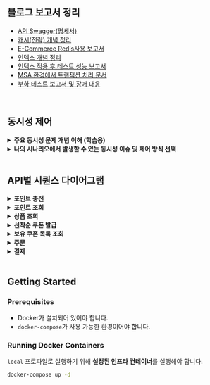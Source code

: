 
## 블로그 보고서 정리

- [API Swagger(명세서)](https://app.swaggerhub.com/apis-docs/HANSEOK8541/E-commerce/1.0.0)
- [캐시(전략) 개념 정리](https://hsdevstudy.tistory.com/43)
- [E-Commerce Redis사용 보고서](https://hsdevstudy.tistory.com/44)
- [인덱스 개념 정리](https://hsdevstudy.tistory.com/45)
- [인덱스 적용 후 테스트 성능 보고서](https://hsdevstudy.tistory.com/46)
- [MSA 환경에서 트랜잭션 처리 문서](https://hsdevstudy.tistory.com/47)
- [부하 테스트 보고서 및 장애 대응](https://hsdevstudy.tistory.com/49)

<br>


## 동시성 제어

<details>
<summary><strong> 주요 동시성 문제 개념 이해 (학습용)</strong></summary>

## 1. **Race Condition (경쟁 상태)**

### 개념
- 두 개 이상의 프로세스 또는 스레드가 동일한 자원(예: 변수, 데이터베이스)을 동시에 접근하거나 변경하려고 할 때, **작업 순서에 따라 결과가 달라지는 문제**를 의미합니다.
- 동시성 문제 중 가장 일반적이고 광범위하게 발생할 수 있는 상황.

### 원인
- 공유 자원에 대한 접근이 적절히 동기화되지 않을 때 발생.

### 예제
1. 변수 `counter`의 값이 0인 상태에서 두 개의 스레드가 각각 `counter++` 연산을 실행.
2. `counter++`는 사실상 3단계 연산:
    - `read`: `counter` 값을 읽음.
    - `increment`: 읽은 값에 1을 더함.
    - `write`: 결과를 다시 저장.
3. 스레드 A와 스레드 B가 동시에 실행되면 다음과 같은 문제가 발생:
    - 스레드 A가 값을 읽어 0을 가져오고, 스레드 B도 값을 읽어 0을 가져옴.
    - 각 스레드가 `counter++`를 실행한 결과, 최종 값이 1로 저장됨(실제로는 2가 되어야 함).

### 방지 방법
- 동기화 메커니즘 사용(예: `synchronized`, `Lock`)
- 데이터베이스 트랜잭션 격리 수준 설정

---

## 2. **Deadlock (교착 상태)**

### 개념
- 두 개 이상의 프로세스 또는 스레드가 서로 **상대방이 보유한 자원**을 기다리며, **영원히 진행하지 못하는 상태**를 의미합니다.
- 각 프로세스가 자원을 놓지 않으면 시스템이 멈춥니다.

### 원인
- **상호 배제, 점유 대기, 비선점성, 순환 대기** 조건이 동시에 성립할 때 발생.

### 예제
1. 프로세스 A가 자원 X를 점유하고, 프로세스 B가 자원 Y를 점유.
2. 프로세스 A는 자원 Y를 요청하고, 프로세스 B는 자원 X를 요청.
3. 두 프로세스는 서로 상대방이 점유한 자원을 기다리며 멈춤.

### 방지 방법
- 자원 획득 순서를 고정.
- 타임아웃 설정.
- 교착 상태 탐지 알고리즘 사용.

---

## 3. **Lost Update (갱신 손실)**

### 개념
- **동시에 수행되는 여러 트랜잭션이 동일한 데이터를 갱신하려고 할 때**, 하나의 트랜잭션이 다른 트랜잭션의 결과를 덮어쓰는 문제.
- 최종적으로 저장된 데이터는 일부 트랜잭션의 변경 내용이 사라진 상태.

### 원인
- 적절한 동기화나 트랜잭션 격리 수준이 설정되지 않은 경우 발생.

### 예제
1. 트랜잭션 A와 트랜잭션 B가 동일한 데이터(예: 계좌 잔액 100)를 읽음.
2. 트랜잭션 A는 100에 50을 더해 150으로 갱신.
3. 트랜잭션 B는 100에서 20을 빼 80으로 갱신.
4. 트랜잭션 B가 마지막으로 갱신을 완료하면, 트랜잭션 A의 변경 내용이 사라짐.

### 방지 방법
- 트랜잭션 격리 수준 높이기.
- 데이터베이스의 잠금 메커니즘 활용.

---

## 4. **Dirty Read (더티 리드)**

### 개념
- **한 트랜잭션에서 아직 커밋되지 않은 데이터를 다른 트랜잭션이 읽을 때 발생**하는 문제.
- 이후, 해당 데이터가 롤백되면 이미 읽은 데이터는 유효하지 않게 됩니다.

### 원인
- 낮은 트랜잭션 격리 수준(예: `READ UNCOMMITTED`)에서 발생.

### 예제
1. 트랜잭션 A가 데이터(예: 계좌 잔액 100)를 150으로 업데이트하고, 아직 커밋하지 않음.
2. 트랜잭션 B가 트랜잭션 A의 변경된 데이터를 읽음(잔액 150).
3. 트랜잭션 A가 롤백하면, 데이터는 다시 100으로 복구.
4. 트랜잭션 B는 150이라는 잘못된 데이터를 기준으로 작업.

### 방지 방법
- 트랜잭션 격리 수준 설정(`READ COMMITTED` 이상).

---

## 5. **요약 표**

| **동시성 문제**        | **발생 상황**                                      | **해결 방법**                                |
|------------------------|------------------------------------------------|-------------------------------------------|
| **Race Condition**     | 여러 요청이 동일 데이터를 동시에 읽고 수정할 때.          | 비관적 락, 낙관적 락, 원자적 연산                  |
| **Lost Update**        | 여러 트랜잭션이 동일 데이터를 수정하며 변경이 덮어씌워질 때. | 원자적 연산, 낙관적 락                         |
| **Dirty Read**         | 커밋되지 않은 데이터를 읽고 이를 기반으로 작업할 때.       | 트랜잭션 격리 수준 `READ COMMITTED` 이상       |
| **Non-Repeatable Read** | 동일 데이터를 트랜잭션 내에서 반복 읽을 때 값이 달라질 때. | 트랜잭션 격리 수준 `REPEATABLE READ`          |
| **Deadlock**           | 두 트랜잭션이 서로의 락을 기다리며 멈출 때.             | 락 순서 고정, 타임아웃 설정                     |
| **Phantom Read**       | 동일 조건의 데이터 조회 결과가 트랜잭션 내에서 변할 때.    | 트랜잭션 격리 수준 `SERIALIZABLE`             |

</details>

<details>
<summary><strong>나의 시나리오에서 발생할 수 있는 동시성 이슈 및 제어 방식 선택</strong></summary>

- 이번 과제를 통해 나의 시나리오 상황을 가정하여 해당 상황에 맞는 동시성 제어 방법을 채택 해 볼 생각입니다. **다만, 여러 가지를 학습하고 적용해보는 것이 학습 방면에서 더 도움이 될 거라고 생각하여 완전히 잘못되거나 틀린 방법이 아니라면 다양한 동시성 제어 방식을 적용해보는 것을 목표로 두고 진행했습니다!**

- 애플리케이션 서버는 분산 서버, DB는 단일 DB로 가정하고 진행했습니다.

---

## **비관적 락, 낙관적 락, Redis 분산 락 비교 표**

| **특징**       | **비관적 락 (Pessimistic Lock)**                       | **낙관적 락 (Optimistic Lock)**               | **Redis 분산 락**                                   |
|----------------|-------------------------------------------------------|-----------------------------------------------|---------------------------------------------------|
| **개념**       | 데이터를 읽을 때 락을 걸어 다른 트랜잭션의 접근을 차단. | 데이터 수정 시 충돌을 감지하여 예외 발생 및 재시도를 통해 충돌 해결. | Redis를 이용해 **분산 환경**에서 동시성 문제를 제어. |
| **동작 방식**  | - `SELECT ... FOR UPDATE`로 데이터에 락 설정.           | - 데이터 수정 시 `@Version` 필드를 확인.       | - Redis 키로 락을 설정하고 TTL(Time-To-Live)로 락 해제 보장. |
|                | - 다른 트랜잭션은 대기 상태로 진입.                   | - 버전 불일치 시 충돌로 처리.                  |                                                   |
| **장점**       | - 데이터 충돌 가능성이 높은 환경에서 안전.              | - 충돌이 드문 환경에서 성능 우수.              | - 여러 서버나 애플리케이션 간 **글로벌 락** 제공.    |
|                | - 데이터 무결성을 강력히 보장.                        | - 데이터베이스 락이 없어 대기 없음.             | - 빠르고 간단한 구현 가능.                         |
| **단점**       | - 락 대기로 인해 성능 저하.                           | - 충돌 발생 시 예외 및 재시도 로직 필요.        | - Redis 장애 시 락 관리 문제.                      |
|                | - 데드락 발생 가능.                                   | - 충돌이 많으면 성능 저하.                     | - TTL 설정 및 락 소유권 관리 필요.                 |

---

## **1. 상품 재고 차감 및 복원**

### 주요 동시성 문제

| **상황**                                  | **문제**                                                                                 |
|------------------------------------------|-----------------------------------------------------------------------------------------|
| **동시에 여러 사용자가 같은 상품을 구매** | 여러 요청이 동시에 재고를 읽고 수정하려고 하면서, 재고가 초과 차감되거나 잘못된 수량으로 저장되는 문제 발생.       |
| **재고 부족 상태에서 동시에 구매 요청**    | 재고가 부족한 상태임에도 불구하고 중복 요청이 처리되면서 잔여 재고가 음수로 기록되거나 시스템 오류가 발생.         |
| **재고 수정 중 네트워크 지연 및 재시도**   | 네트워크 지연으로 인해 사용자가 동일 요청을 반복해서 보낼 경우, 재고 데이터가 중복 차감되거나 복원이 중복으로 이루어짐. |

### 동시성 제어 방법 선택 및 도출 과정

- **비관적 락 선택**
   - 상품 재고 차감 및 복원 로직은 여러 사용자가 동일한 상품을 구매할 경우 재고 수가 변경되는 형태입니다. 따라서 동일한 상품에 대한 동시 주문 요청으로 인해 재고 데이터의 정합성이 깨지는 것을 방지하기 위해 동시성 제어가 필요하다고 판단했습니다.
   - 단순히 동시에 상품을 구매했다는 이유로 다른 사용자의 구매 요청이 실패한다면, 사용자 입장에서 큰 불편함을 초래할 수 있다고 생각하여 **낙관적 락**은 제외했습니다.
   - 자연스럽게 **비관적 락**과 **분산 락** 중에서 선택을 고민하게 되었고, 두 방법의 가장 큰 차이를 **DB 성능 부하의 강도**라고 보았습니다.
   - 동일 상품에 대한 동시 주문 요청이 대규모로 발생할 가능성은 **이벤트성 선착순 쿠폰 발급 로직보다 적을 것**이라고 가정하였기에, 분산 락은 선착순 쿠폰 발급에서 사용해볼 수 있으니, 순차적으로 동시성 제어를 보장해주는 **비관적 락**을 선택하게 되었습니다.

---

## **2. 포인트 잔액 차감 및 충전**

### 주요 동시성 문제

| **상황**                        | **문제**                                                                           |
|--------------------------------|-----------------------------------------------------------------------------------|
| **연속 클릭으로 인한 중복 요청** | 동일 요청이 여러 번 처리되면서 포인트 중복 차감 및 충전 중복 발생.                             |
| **여러 기기에서 동시에 요청**    | 동일한 포인트 데이터에 대해 중복 충전 및 차감이 발생.                                         |
| **네트워크 지연 및 재시도**      | 첫 요청 처리 완료 후 응답이 늦어 중복 요청 발생.                                              |
| **잔액 부족 상황에서의 동시 요청** | 잔액 부족임에도 중복 요청 처리로 인해 잔액 음수 또는 오류 발생.                                 |

### 동시성 제어 방법 선택 및 도출 과정

- **낙관적 락 선택**
   - 포인트 잔액 차감 및 충전 기능은 **동일한 사용자가 자신의 포인트에만 접근할 수 있도록 설계된 비즈니스 로직**이 적용되어 있어, 정상적인 사용자 요청에 의한 동시성 이슈는 비교적 적게 발생할 것으로 판단했습니다.
   - 다만, **부당한 목적의 요청** 또는 **의도치 않은 중복 요청**(예: 연속 클릭, 네트워크 지연으로 인한 재시도 요청 등)이 발생할 가능성은 존재한다고 생각했습니다.
   - 금전적인 거래가 포함된 비즈니스 로직의 특성을 고려할 때, 사용자 편의를 위해 모든 동시 요청을 성공 처리하기보다는 **데이터의 무결성을 최우선 순위로 고려**해야 한다고 판단했습니다.
   - 이에 따라, 동시성 문제로 포인트 데이터가 손상되지 않도록 **낙관적 락(Optimistic Lock)**을 활용하여 단일 요청만 성공 처리하고, 나머지 요청은 실패 응답으로 처리하도록 설계했습니다.

---

## **3. 선착순 쿠폰 발급**

### 목표
- 쿠폰 수량이 제한된 이벤트에서 다수의 사용자가 동시에 쿠폰을 요청할 때, **정확한 수량만 발급**되도록 동시성 제어를 구현해보자!

### 주요 동시성 문제

| **상황**                         | **문제**                                                                 |
|----------------------------------|-------------------------------------------------------------------------|
| **동시에 여러 사용자가 쿠폰을 요청** | 여러 사용자가 동시에 쿠폰 발급 요청을 보내면, **설정된 수량보다 초과 발급**될 가능성이 있음.    |
| **같은 사용자가 여러 번 요청**     | 동일 사용자가 **중복 요청**을 통해 여러 개의 쿠폰을 받을 가능성이 있음.                   |
| **트랜잭션 중 데이터 조회**       | 트랜잭션 중 수량 정보가 **일관되지 않게 조회**될 가능성이 있음.                          |
| **처리 순서 보장 실패**           | 요청 처리 순서가 보장되지 않아, **늦게 요청한 사용자가 먼저 쿠폰을 받는 상황**이 발생할 수 있음. |
| **폭발적인 요청으로 인한 부하**     | 서버나 DB가 **폭발적인 트래픽**을 처리하지 못해 성능 저하 및 장애가 발생할 가능성이 있음.      |

### 동시성 제어 방법 선택 및 도출 과정

- **Redis 분산 락 선택**
   - 선착순 쿠폰 발급은 이벤트성 트래픽이 순간적으로 폭발하여 **정확한 수량 발급 보장**이 중요합니다.
   - 트래픽이 몰리면 DB 부하가 급격히 증가하고 요청 처리 속도가 느려질 가능성이 큽니다.
   - 위와 같은 이유로 **비관적 락**과 **낙관적 락**은 폭발적인 요청 처리 성능에서는 한계가 있다고 판단하여 **Redis 분산 락**을 선택하였습니다.
      - **메모리 기반**으로 DB 부하를 줄이고 요청 처리 속도를 향상.
      - 분산 환경에서도 데이터 정합성과 동시성 제어를 보장.
      - **TTL 설정**으로 교착 상태 방지 가능.

</details>

<br>

## API별 시퀀스 다이어그램
<details>
<summary><strong>포인트 충전</strong></summary>
	
```mermaid
%% 포인트 충전
sequenceDiagram
    participant 사용자
    participant 포인트 Controller
    participant 포인트 Domain
    participant DB
    
    사용자->>포인트 Controller: 포인트 충전 요청 [사용자 ID, 충전 포인트]
    activate 포인트 Controller
    포인트 Controller->>포인트 Domain: 포인트 충전 요청 전달[사용자 ID, 충전 포인트]
    activate 포인트 Domain
    포인트 Domain->>DB: 사용자 포인트 잔액 조회[사용자 ID]
    activate DB
    DB-->>포인트 Domain: 현재 포인트 반환
    note right of 포인트 Domain: 유효성 검증
    포인트 Domain->>DB: 현재 포인트 + 충전포인트 (update)
    DB-->>포인트 Domain: 충전 된 포인트 반환
    deactivate DB
    포인트 Domain-->>포인트 Controller: 충전 된 포인트 반환
    deactivate 포인트 Domain
    포인트 Controller-->>사용자: 충전 된 포인트 반환
    deactivate 포인트 Controller
```
</details>

<details>
<summary><strong>포인트 조회</strong></summary>	

```mermaid
%%포인트 조회
sequenceDiagram
			participant 사용자
			participant 포인트 Controller
			participant 포인트 Domain
			participant DB
			
			사용자->>포인트 Controller: 포인트 조회 요청 [사용자 ID]
			activate 포인트 Controller
			포인트 Controller->>포인트 Domain: 포인트 조회 요청 전달[사용자 iD]
			activate 포인트 Domain
			포인트 Domain->>DB : 사용자 포인트 조회[사용자 ID]
			activate DB
			DB-->>포인트 Domain: 현재 포인트 반환
			deactivate DB
			note right of 포인트 Domain: 유효성 검증
			포인트 Domain-->> 포인트 Controller : 현재 포인트 반환
			deactivate 포인트 Domain
			포인트 Controller-->> 사용자 : 현재 포인트 반환
			deactivate 포인트 Controller
```
</details>

<details>
<summary><strong>상품 조회</strong></summary>

```mermaid
%%상품 조회
sequenceDiagram
			participant 사용자
			participant 상품 Controller
			participant 상품 Domain
			participant DB
			
			note right of 사용자 : 조회 시 입력받은 <br>필터값으로 동적 조회
			사용자->>상품 Controller : 상품정보 조회 요청(필터정보)
			activate 상품 Controller
			상품 Controller->>상품 Domain: 상품정보 조회 요청 전달(필터정보)
			activate 상품 Domain
			상품 Domain->>DB : 상품정보 조회(필터정보)
			activate DB
			DB-->>상품 Domain: 상품정보 목록 반환
			deactivate DB
			note right of 상품 Domain: 유효성 검증
			상품 Domain-->>상품 Controller : 상품정보 목록 반환
			deactivate 상품 Domain
			상품 Controller-->>사용자 : 상품정보 목록 반환
			deactivate 상품 Controller
```
</details>

<details>
<summary><strong>선착순 쿠폰 발급</strong></summary>
	
```mermaid
%%선착순 쿠폰 발급
sequenceDiagram
			participant 사용자
			participant 쿠폰 Controller
			participant 쿠폰 Domain
			participant DB
			
			사용자->>쿠폰 Controller : 쿠폰 발급 요청[사용자ID ,쿠폰ID]
			activate 쿠폰 Controller
			쿠폰 Controller->>쿠폰 Domain: 쿠폰 발급 요청[사용자ID,쿠폰ID]
			activate 쿠폰 Domain
			쿠폰 Domain->>DB : 발급할 쿠폰 조회[쿠폰ID]
			activate DB
			Note over 쿠폰 Domain,DB : 발급할 쿠폰 조회 락 설정
			DB-->> 쿠폰 Domain : 발급할 쿠폰 정보 
			deactivate DB
		  note right of 쿠폰 Domain: 유효성 검증
			
			쿠폰 Domain->>DB : 쿠폰 발급 이력 유무
			activate DB
			DB-->>쿠폰 Domain : 발급 이력 없음
  		deactivate DB
  		note right of 쿠폰 Domain: 쿠폰 수량 검증
  		쿠폰 Domain->>DB : 쿠폰 발급(update -1)
  		activate DB
  		DB-->>쿠폰 Domain : 발급 된 쿠폰 정보
  		deactivate DB
			쿠폰 Domain-->>쿠폰 Controller : 발급 된 쿠폰 정보
			deactivate 쿠폰 Domain
			Note over 쿠폰 Domain,DB : 발급할 쿠폰 조회 락 해제
			쿠폰 Controller-->>사용자 : 발급 된 쿠폰 정보
			deactivate 쿠폰 Controller
```
</details>

<details>
<summary><strong>보유 쿠폰 목록 조회</strong></summary>
	
```mermaid
%%보유 쿠폰 목록 조회
sequenceDiagram
			participant 사용자
			participant 쿠폰 Controller
			participant 쿠폰 Domain
			participant DB
			
			사용자->>쿠폰 Controller : 보유쿠폰 조회 요청[사용자ID]
			activate 쿠폰 Controller
			쿠폰 Controller->>쿠폰 Domain: 보유쿠폰 조회 요청 전달[사용자ID]
			activate 쿠폰 Domain
			쿠폰 Domain->>DB : 보유쿠폰 조회(사용자 ID)
			activate DB
			DB-->> 쿠폰 Domain : 보유쿠폰 목록
			deactivate DB
			note right of 쿠폰 Domain: 유효성 검증
			쿠폰 Domain -->> 쿠폰 Controller : 보유쿠폰 목록
			deactivate 쿠폰 Domain
			쿠폰 Controller-->> 사용자 : 보유쿠폰 목록
			deactivate 쿠폰 Controller
```
</details>

<details>
<summary><strong>주문</strong></summary>

```mermaid
%%주문
sequenceDiagram
			participant 사용자
			participant 주문 Controller
			participant 주문 Domain
			participant DB
			
			사용자->>주문 Controller : 주문 요청<br>(상품ID , 수량 - 여러개 / 쿠폰ID)
			activate 주문 Controller
			주문 Controller->>주문 Domain : 주문 요청 전달<br>(상품ID , 수량 - 여러개 / 쿠폰ID)
			activate 주문 Domain
			주문 Domain ->> DB : 상품 조회
			activate DB
			Note over 주문 Domain,DB : 주문할 상품 조회 락 설정
			DB-->>주문 Domain : 주문할 상품 목록
			deactivate DB
		  주문 Domain->> 주문 Domain : 주문 합계 및 <br>쿠폰 사용유무
		  주문 Domain->> DB : 발급받은 쿠폰 조회(쿠폰ID)
		  activate DB
		  Note over 주문 Domain,DB : 사용 쿠폰 락 설정 
      DB-->> 주문 Domain : 사용할 쿠폰 반환 
			deactivate DB
			주문 Domain->> DB : 쿠폰 사용 처리(update use?)
			activate DB
			deactivate DB
			주문 Domain->> 주문 Domain : 쿠폰 적용한 <br>주문 합계 계산
			주문 Domain->> DB : 주문 생성
			activate DB
			DB-->> 주문 Domain : 생성된 주문
			주문 Domain-->> 주문 Controller : 생성된 주문 반환
			deactivate 주문 Domain 
			주문 Controller-->> 사용자 : 생성된 주문 반환
```
</details>

<details>
<summary><strong>결제</strong></summary>

```mermaid
%%결제
sequenceDiagram
			participant 사용자
			participant 결제 Controller
			participant 결제 Domain
			participant DB
			
			사용자->> 결제 Controller : 결제 요청[주문 정보]
			activate 결제 Controller
			결제 Controller->> 결제 Domain : 결제 요쳥 전달[주문 정보 , 사용자 ID]
			activate 결제 Domain
			결제 Domain ->> DB : 사용자 포인트 조회 
			activate DB
			Note over 결제 Domain,DB : 포인트 조회 락 설정
			DB -->> 결제 Domain : 포인트 반환
			deactivate DB
			결제 Domain ->> 결제 Domain : 결제 가능 유효성 검증 및 <br>결제 처리
			결제 Domain ->> DB : 결제 요청(update point -)
			activate DB
			DB -->> 결제 Domain : 결제 성공
			deactivate DB
			결제 Domain -->> 결제 Controller : 결제 성공
			deactivate 결제 Domain
			결제 Controller -->> 사용자 : 결제 성공
			deactivate 결제 Controller
```
</details>

<br>


## Getting Started

### Prerequisites
- Docker가 설치되어 있어야 합니다.
- `docker-compose`가 사용 가능한 환경이어야 합니다.


### Running Docker Containers
`local` 프로파일로 실행하기 위해 **설정된 인프라 컨테이너**를 실행해야 합니다.

```sh
docker-compose up -d
